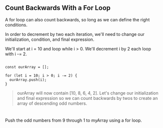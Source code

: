 ## Count Backwards With a For Loop

A for loop can also count backwards, so long as we can define the right conditions.

In order to decrement by two each iteration, we'll need to change our initialization, condition, and final expression.

We'll start at i = 10 and loop while i > 0. We'll decrement i by 2 each loop with i -= 2.

```

const ourArray = [];

for (let i = 10; i > 0; i -= 2) {
  ourArray.push(i);
}

```
> ourArray will now contain [10, 8, 6, 4, 2]. Let's change our initialization and final expression so we can count backwards by twos to create an array of descending odd numbers.

#

Push the odd numbers from 9 through 1 to myArray using a for loop.



